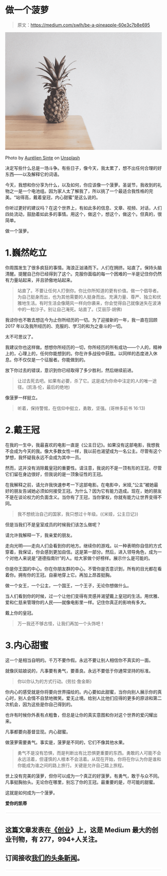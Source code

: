 # 做一个菠萝

> 原文：<https://medium.com/swlh/be-a-pineapple-60e3c7b8e695>

![](img/ce57c1fd9a76f924b0e50a853c07b8e2.png)

Photo by [Aurélien Sinte](https://unsplash.com/photos/eudGUrDdBB0?utm_source=unsplash&utm_medium=referral&utm_content=creditCopyText) on [Unsplash](https://unsplash.com/?utm_source=unsplash&utm_medium=referral&utm_content=creditCopyText)

决定写些什么总是一场斗争。有些日子，像今天，我太累了，想不出任何合理的好东西——以及解释它的词语。

今天，我想和你分享为什么，以及如何，你应该像一个菠萝。圣诞节，我收到的礼物之一是一个电池组。因为家人太了解我了，所以挑了一个最适合我性格的完美。“站得高，戴着皇冠，内心甜蜜”是这么说的。

你听过更好的建议吗？在这个世界上，有如此多的信息、文章、视频、对话，人们四处流动，鼓励着如此多的事情。用这个，做这个，想这个，做这个。但真的，很简单。

做一个菠萝。

# 1.巍然屹立

你周围发生了很多疯狂的事情。海浪正汹涌而下。人们在拥挤。站直了。保持头脑清醒。提醒自己你已经得到了这个。克服你面临的每一个困难的一半是记住你仍然有力量站起来，并且骄傲地站起来。

> 站直了。不要让任何人打倒你。你比你所知道的更有价值。做一个倡导者。为自己挺身而出，也为其他需要的人挺身而出。充满力量、尊严、独立和优雅地生活。有时生活会像飓风一样向你袭来，你会觉得自己就像迷失在波涛中的一粒沙子。别让自己淹死。站直了。(艾丽莎·胡佛)

我谅你也不敢去想迄今为止你所经历的一切。为了迎接新的一年，我一直在回顾 2017 年以及我所经历的、克服的、学习的和为之奋斗的一切。

太不可思议了。

我建议你也这样做。想想你所经历的一切，你所经历的所有成功——个人的，精神上的，心理上的，任何你能想到的。你在许多战役中获胜。以同样的态度进入休息。你不仅仅是一个征服者。你能做到的。

放下你过去的错误，意识到你已经取得了多少胜利，然后继续前进。

> 让过去死去吧。如果有必要，杀了它。这是成为你命中注定的人的唯一途径。(凯洛·伦，最后的绝地)

像菠萝一样挺立。

> 听着，保持警惕，在信仰中挺立，勇敢，坚强。(哥林多前书 16:13)

# 2.戴王冠

在我的一生中，我最喜欢的电影一直是《公主日记》。如果没有这部电影，我想我不会成为今天的我。像大多数女性一样，我以前也渴望成为一名公主。尽管有这个梦想，我怀疑我永远不会成为其中一员。

然而，这并没有消除戴皇冠的重要性。请注意，我说的不是一顶有形的王冠，尽管它们留在身边很好，但我说的是一顶象征性的王冠。

在我解释之前，请允许我快速参考一下这部电影。在电影中，米娅,“公主”被她最好的朋友告诫她必须如何接受王冠。为什么？因为它有能力造成。现在，她的朋友不是在谈论权力的负面含义。当你有了王冠，当你掌权，你就有能力让世界变得不同。

> 我不想统治自己的国家，我只想过十年级。(《米娅，公主日记》)

但是当我们不是皇室成员的时候我们该怎么做呢？

请允许我解释一下，我亲爱的朋友。

走向光明——走向人们会看到你的地方。继续你的游戏。以一种表明你自信的方式穿着，我保证，你会感到更加自信。这是第一部分。然后，进入领导角色，成为一个对他人来说是“道德指南针”的人。给大家做个好榜样。展示什么是可能的。

你是你王国的中心。你在你朋友群的中心。不管你是否意识到，所有的目光都在看着你。拥有你的王冠。自豪地穿上它。再加上昂首挺胸。

做一个女王，一个公主，一个国王，一个王子，无论你想做什么。

当人们看到你的时候，过一个让他们变得有灵感并渴望戴上皇冠的生活。用优雅、爱和仁慈来管理你的人民——就像电影里一样。记住你真正的影响有多大。

戴上你的皇冠。

> 万一我还不够古怪，让我们再加一个头饰吧！

# 3.内心甜蜜

这一个是相当自明的。千万不要作假。永远不要让别人相信你不真实的一面。

就像灰姑娘说的，凡事要有勇气，要善良。永远不要低于你通常坚持的标准。

> 你以你认为的方式行动。(劳拉·詹金斯)

你内心的感受就是你将要向世界描绘的。内心要如此甜蜜，当你向别人展示你的真心时，别人会情不自禁地微笑。爱无止境。给别人比他们应得的更多的原谅和第二次机会，因为这些是你自己得到的。

也许有时候你外表有点粗鲁，但总是让你的真实意图和你对这个世界的爱闪耀出来。

凡事都要向基督显现。内心甜蜜。

做菠萝需要勇气。事实是，菠萝是不同的，它们不像其他水果。

> 勇气不是没有恐惧，而是判断出有比恐惧更重要的东西。勇敢的人可能不会永远活着，但谨慎的人根本不会活着。从现在开始，你将在你认为你是谁和你能成为谁之间的路上旅行。关键是允许自己踏上旅程。

世上没有完美的菠萝，但你可以成为一个真正的好菠萝。有勇气，敢于与众不同。凡事挺胸抬头。无论你在哪里，别忘了你的王冠。最重要的是，尽可能的甜蜜。

这就是如何成为一个菠萝。

**爱你的凯蒂**

![](img/731acf26f5d44fdc58d99a6388fe935d.png)

## 这篇文章发表在[《创业](https://medium.com/swlh)》上，这是 Medium 最大的创业刊物，有 277，994+人关注。

## 订阅接收[我们的头条新闻](http://growthsupply.com/the-startup-newsletter/)。

![](img/731acf26f5d44fdc58d99a6388fe935d.png)